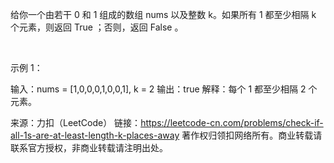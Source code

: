 给你一个由若干 0 和 1 组成的数组 nums 以及整数 k。如果所有 1 都至少相隔 k 个元素，则返回 True ；否则，返回 False 。

 

示例 1：



输入：nums = [1,0,0,0,1,0,0,1], k = 2
输出：true
解释：每个 1 都至少相隔 2 个元素。

来源：力扣（LeetCode）
链接：https://leetcode-cn.com/problems/check-if-all-1s-are-at-least-length-k-places-away
著作权归领扣网络所有。商业转载请联系官方授权，非商业转载请注明出处。
